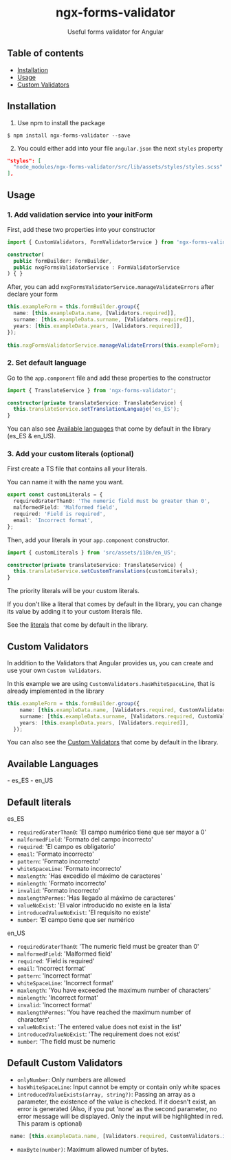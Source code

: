 
<h1 align="center">ngx-forms-validator</h1>
<p align="center">Useful forms validator for Angular</p>

## Table of contents

- [Installation](#installation)
- [Usage](#usage)
- [Custom Validators]()


## Installation

1. Use npm to install the package

```terminal
$ npm install ngx-forms-validator --save
```

2. You could either add into your file `angular.json` the next `styles` property

```json
"styles": [
  "node_modules/ngx-forms-validator/src/lib/assets/styles/styles.scss"
],
```


## Usage

### 1. Add validation service into your initForm
First, add these two properties into your constructor
```typescript
import { CustomValidators, FormValidatorService } from 'ngx-forms-validator';

constructor(
  public formBuilder: FormBuilder,
  public nxgFormsValidatorService : FormValidatorService
) { }
```

After, you can add `nxgFormsValidatorService.manageValidateErrors` after declare your form
```typescript
this.exampleForm = this.formBuilder.group({
  name: [this.exampleData.name, [Validators.required]],
  surname: [this.exampleData.surname, [Validators.required]],
  years: [this.exampleData.years, [Validators.required]],
});
  
this.nxgFormsValidatorService.manageValidateErrors(this.exampleForm);
```

### 2. Set default language
Go to the `app.component` file and add these properties to the constructor
```typescript 
import { TranslateService } from 'ngx-forms-validator';

constructor(private translateService: TranslateService) {
  this.translateService.setTranslationLanguaje('es_ES');
}
```
You can also see [Available languages](#availableLanguages) that come by default in the library (es_ES & en_US).

### 3. Add your custom literals (optional)
First create a TS file that contains all your literals.

You can name it with the name you want.
```typescript
export const customLiterals = { 
  requiredGraterThan0: 'The numeric field must be greater than 0', 
  malformedField: 'Malformed field', 
  required: 'Field is required', 
  email: 'Incorrect format', 
};
```

Then, add your literals in your `app.component` constructor.
```typescript 
import { customLiterals } from 'src/assets/i18n/en_US';

constructor(private translateService: TranslateService) {
  this.translateService.setCustomTranslations(customLiterals);
}
```

The priority literals will be your custom literals.

If you don't like a literal that comes by default in the library, you can change its value by adding it to your custom literals file.

See the [literals](#defaultLiterals) that come by default in the library.

## Custom Validators
In addition to the Validators that Angular provides us, you can create and use your own `Custom Validators`.

In this example we are using `CustomValidators.hasWhiteSpaceLine`, that is already implemented in the library
```typescript
this.exampleForm = this.formBuilder.group({
    name: [this.exampleData.name, [Validators.required, CustomValidators.hasWhiteSpaceLine]],
    surname: [this.exampleData.surname, [Validators.required, CustomValidators.hasWhiteSpaceLine]],
    years: [this.exampleData.years, [Validators.required]],
  });
```

You can also see the [Custom Validators](#defaultCustomValidators) that come by default in the library.



<h2 id="availableLanguages">Available Languages</h2>
- es_ES
- en_US

<h2 id="defaultLiterals">Default literals</h2>
es_ES

  - `requiredGraterThan0`: 'El campo numérico tiene que ser mayor a 0'
  - `malformedField`: 'Formato del campo incorrecto'
  - `required`: 'El campo es obligatorio'
  - `email`: 'Formato incorrecto'
  - `pattern`: 'Formato incorrecto'
  - `whiteSpaceLine`: 'Formato incorrecto'
  - `maxlength`: 'Has excedido el máximo de caracteres'
  - `minlength`: 'Formato incorrecto'
  - `invalid`: 'Formato incorrecto'
  - `maxlengthPermes`: 'Has llegado al máximo de caracteres'
  - `valueNoExist`: 'El valor introducido no existe en la lista'
  - `introducedValueNoExist`: 'El requisito no existe'
  - `number`: 'El campo tiene que ser numérico

en_US
  - `requiredGraterThan0`: 'The numeric field must be greater than 0'
  - `malformedField`: 'Malformed field'
  - `required`: 'Field is required'
  - `email`: 'Incorrect format'
  - `pattern`: 'Incorrect format'
  - `whiteSpaceLine`: 'Incorrect format'
  - `maxlength`: 'You have exceeded the maximum number of characters'
  - `minlength`: 'Incorrect format'
  - `invalid`: 'Incorrect format'
  - `maxlengthPermes`: 'You have reached the maximum number of characters'
  - `valueNoExist`: 'The entered value does not exist in the list'
  - `introducedValueNoExist`: 'The requirement does not exist'
  - `number`: 'The field must be numeric

<h2 id="defaultCustomValidators">Default Custom Validators</h2>

  - `onlyNumber`: Only numbers are allowed
  - `hasWhiteSpaceLine`: Input cannot be empty or contain only white spaces
  - `introducedValueExists(array, string?)`: Passing an array as a parameter, the existence of the value is checked. If it doesn't exist, an error is generated 
  (Also, if you put 'none' as the second parameter, no error message will be displayed. Only the input will be highlighted in red. This param is optional)
  ```typescript
   name: [this.exampleData.name, [Validators.required, CustomValidators.introducedValueExists(['John', 'Alicia'], 'none')]],
  ```
  - `maxByte(number)`: Maximum allowed number of bytes.
  

